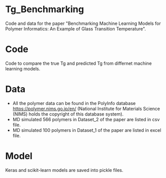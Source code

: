 # Tg_Benchmarking
Code and data for the paper "Benchmarking Machine Learning Models for Polymer Informatics: An Example of Glass Transition Temperature".

# Code
Code to compare the true Tg and predicted Tg from differnet machine learning models. 

# Data
- All the polymer data can be found in the PolyInfo database https://polymer.nims.go.jp/en/ (National Institute for Materials Science (NIMS) holds the copyright of this database system).
- MD simulated 566 polymers in Dataset_2 of the paper are listed in csv file. 
- MD simulated 100 polymers in Dataset_1 of the paper are listed in excel file. 

# Model
Keras and scikit-learn models are saved into pickle files. 
